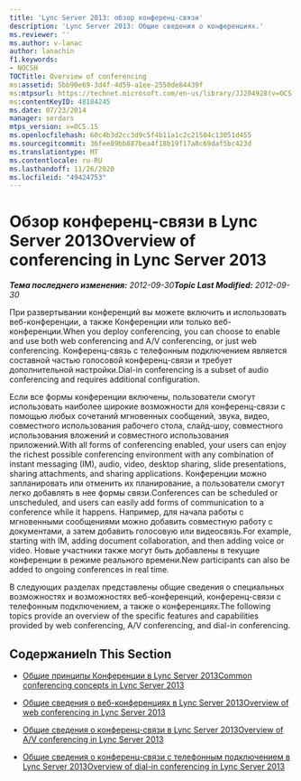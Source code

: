 ```yaml
---
title: 'Lync Server 2013: обзор конференц-связи'
description: 'Lync Server 2013: Общие сведения о конференциях.'
ms.reviewer: ''
ms.author: v-lanac
author: lanachin
f1.keywords:
- NOCSH
TOCTitle: Overview of conferencing
ms:assetid: 5bb90e69-3d4f-4d59-a1ee-2550de84439f
ms:mtpsurl: https://technet.microsoft.com/en-us/library/JJ204928(v=OCS.15)
ms:contentKeyID: 48184245
ms.date: 07/23/2014
manager: serdars
mtps_version: v=OCS.15
ms.openlocfilehash: 60c4b3d2cc3d9c5f4b11a1c2c21504c13051d455
ms.sourcegitcommit: 36fee89bb887bea4f18b19f17a8c69daf5bc423d
ms.translationtype: MT
ms.contentlocale: ru-RU
ms.lasthandoff: 11/26/2020
ms.locfileid: "49424753"
---
```

# <a name="overview-of-conferencing-in-lync-server-2013"></a><span data-ttu-id="8dc6b-103">Обзор конференц-связи в Lync Server 2013</span><span class="sxs-lookup"><span data-stu-id="8dc6b-103">Overview of conferencing in Lync Server 2013</span></span>

<div data-xmlns="http://www.w3.org/1999/xhtml">

<div class="topic" data-xmlns="http://www.w3.org/1999/xhtml" data-msxsl="urn:schemas-microsoft-com:xslt" data-cs="https://msdn.microsoft.com/">

<div data-asp="https://msdn2.microsoft.com/asp">



</div>

<div id="mainSection">

<div id="mainBody"><span data-ttu-id="8dc6b-104">

<span> </span></span><span class="sxs-lookup"><span data-stu-id="8dc6b-104">

<span> </span></span></span>

<span data-ttu-id="8dc6b-105">_**Тема последнего изменения:** 2012-09-30_</span><span class="sxs-lookup"><span data-stu-id="8dc6b-105">_**Topic Last Modified:** 2012-09-30_</span></span>

<span data-ttu-id="8dc6b-106">При развертывании конференций вы можете включить и использовать веб-конференции, а также Конференции или только веб-конференции.</span><span class="sxs-lookup"><span data-stu-id="8dc6b-106">When you deploy conferencing, you can choose to enable and use both web conferencing and A/V conferencing, or just web conferencing.</span></span> <span data-ttu-id="8dc6b-107">Конференц-связь с телефонным подключением является составной частью голосовой конференц-связи и требует дополнительной настройки.</span><span class="sxs-lookup"><span data-stu-id="8dc6b-107">Dial-in conferencing is a subset of audio conferencing and requires additional configuration.</span></span>

<span data-ttu-id="8dc6b-108">Если все формы конференции включены, пользователи смогут использовать наиболее широкие возможности для конференц-связи с помощью любых сочетаний мгновенных сообщений, звука, видео, совместного использования рабочего стола, слайд-шоу, совместного использования вложений и совместного использования приложений.</span><span class="sxs-lookup"><span data-stu-id="8dc6b-108">With all forms of conferencing enabled, your users can enjoy the richest possible conferencing environment with any combination of instant messaging (IM), audio, video, desktop sharing, slide presentations, sharing attachments, and sharing applications.</span></span> <span data-ttu-id="8dc6b-109">Конференции можно запланировать или отменить их планирование, а пользователи смогут легко добавлять в нее формы связи.</span><span class="sxs-lookup"><span data-stu-id="8dc6b-109">Conferences can be scheduled or unscheduled, and users can easily add forms of communication to a conference while it happens.</span></span> <span data-ttu-id="8dc6b-110">Например, для начала работы с мгновенными сообщениями можно добавить совместную работу с документами, а затем добавить голосовую или видеосвязь.</span><span class="sxs-lookup"><span data-stu-id="8dc6b-110">For example, starting with IM, adding document collaboration, and then adding voice or video.</span></span> <span data-ttu-id="8dc6b-111">Новые участники также могут быть добавлены в текущие конференции в режиме реального времени.</span><span class="sxs-lookup"><span data-stu-id="8dc6b-111">New participants can also be added to ongoing conferences in real time.</span></span>

<span data-ttu-id="8dc6b-112">В следующих разделах представлены общие сведения о специальных возможностях и возможностях веб-конференций, конференц-связи с телефонным подключением, а также о конференциях.</span><span class="sxs-lookup"><span data-stu-id="8dc6b-112">The following topics provide an overview of the specific features and capabilities provided by web conferencing, A/V conferencing, and dial-in conferencing.</span></span>

<div>

## <a name="in-this-section"></a><span data-ttu-id="8dc6b-113">Содержание</span><span class="sxs-lookup"><span data-stu-id="8dc6b-113">In This Section</span></span>

  - [<span data-ttu-id="8dc6b-114">Общие принципы Конференции в Lync Server 2013</span><span class="sxs-lookup"><span data-stu-id="8dc6b-114">Common conferencing concepts in Lync Server 2013</span></span>](lync-server-2013-common-conferencing-concepts.md)

  - [<span data-ttu-id="8dc6b-115">Общие сведения о веб-конференциях в Lync Server 2013</span><span class="sxs-lookup"><span data-stu-id="8dc6b-115">Overview of web conferencing in Lync Server 2013</span></span>](lync-server-2013-web-conferencing-overview.md)

  - [<span data-ttu-id="8dc6b-116">Общие сведения о конференц-связи в Lync Server 2013</span><span class="sxs-lookup"><span data-stu-id="8dc6b-116">Overview of A/V conferencing in Lync Server 2013</span></span>](lync-server-2013-a-v-conferencing-overview.md)

  - [<span data-ttu-id="8dc6b-117">Общие сведения о конференц-связи с телефонным подключением в Lync Server 2013</span><span class="sxs-lookup"><span data-stu-id="8dc6b-117">Overview of dial-in conferencing in Lync Server 2013</span></span>](lync-server-2013-dial-in-conferencing-overview.md)

<span data-ttu-id="8dc6b-118"></div>

</div>

<span> </span>

</div>

</div>

</span><span class="sxs-lookup"><span data-stu-id="8dc6b-118"></div>

</div>

<span> </span>

</div>

</div>

</span></span></div>

